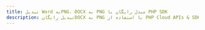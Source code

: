 ---title: تبدیل Word بهPNG، DOCX به PNG مبدل رایگان یا PHP SDKdescription: تبدیل رایگانDOCX به PNG با استفاده از PHP Cloud APIs & SDK. همچنین اسناد Microsoft Word و OpenOffice را در Cloud ایجاد، ویرایش و رندر کنید.---